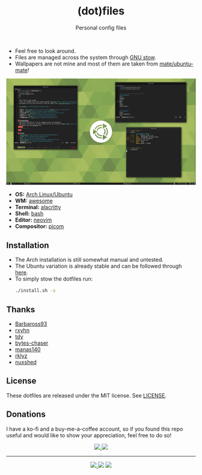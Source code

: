 <h1 align="center">(dot)files</h1>
<p align="center">
  Personal config files
</p>
<br>

- Feel free to look around.
- Files are managed across the system through [GNU stow](https://www.gnu.org/software/stow/).
- Wallpapers are not mine and most of them are taken from [mate/ubuntu-mate](https://github.com/ubuntu-mate/ubuntu-mate-artwork)!

![Screenshot](.github/assets/screen.png?)

- **OS:** [Arch Linux](https://archlinux.org)[/Ubuntu](https://ubuntu.com/)
- **WM:** [awesome](https://github.com/awesomeWM/awesome)
- **Terminal:** [alacritty](https://github.com/alacritty/alacritty)
- **Shell:** [bash](https://www.gnu.org/software/bash/)
- **Editor:** [neovim](https://github.com/neovim/neovim)
- **Compositor:** [picom](https://github.com/yshui/picom)

## Installation
* The Arch installation is still somewhat manual and untested.
* The Ubuntu variation is already stable and can be followed through [here](https://github.com/duclos-cavalcanti/deploy).
* To simply stow the dotfiles run:
  ```sh
  ./install.sh -s
  ```

## Thanks
- [Barbaross93](https://github.com/Barbaross93/Muspelheim)
- [rxyhn](https://github.com/rxyhn/dotfiles)
- [tdy](https://github.com/tdy/awesome)
- [bytes-chaser](https://github.com/bytes-chaser/neon-dream)
- [manas140](https://github.com/manas140/dotfiles)
- [rklyz](https://github.com/rklyz/MyRice)
- [nuxshed](https://github.com/nuxshed/dotfiles)


## License
These dotfiles are released under the MIT license. See [LICENSE](LICENSE).

## Donations
I have a ko-fi and a buy-me-a-coffee account, so if you found this repo useful and would like to show your appreciation, feel free to do so!

<p align="center">
<a href="https://ko-fi.com/duclos">
<img src="https://img.shields.io/badge/donation-ko--fi-red.svg">
</a>

<a href="https://www.buymeacoffee.com/danielduclos">
<img src="https://img.shields.io/badge/donation-buy--me--coffee-green.svg">
</a>

</p>

---
<p align="center">
<a href="https://github.com/duclos-cavalcanti/templates/LICENSE">
  <img src="https://img.shields.io/badge/license-MIT-blue.svg" />
</a>
<a>
  <img src="https://img.shields.io/github/languages/code-size/duclos-cavalcanti/dotfiles.svg" />
</a>
<a>
  <img src="https://img.shields.io/github/commit-activity/m/duclos-cavalcanti/dotfiles.svg" />
</a>

<!-- <a href="https://www.buymeacoffee.com/famiuhaque" target="_blank"><img src="https://cdn.buymeacoffee.com/buttons/v2/default-blue.png" alt="Buy Me A Coffee" style="height: 60px !important;width: 217px !important;" ></a> -->

</p>
